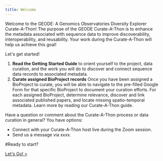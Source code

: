 ```yaml
---
title: Welcome
---
```


Welcome to the GEODE: A Genomics Observatories Diversity Explorer Curate-A-Thon! The purpose of the GEODE Curate-A-Thon is to enhance the metadata associated with sequence data to improve discoverability, interoperability, and reusability. Your work during the Curate-A-Thon will help us achieve this goal!

Let's get started!

1. **Read the Getting Started Guide** to orient yourself to the project, data curation, and the work you will do to discover and connect sequence data records to associated metadata.
2. **Curate assigned BioProject records** Once you have been assigned a BioProject to curate, you will be able to navigate to the pre-filled Google Form for that specific BioProject to document your curation efforts. For each assigned BioProject, determine relevance, discover and link associated published papers, and locate missing spatio-temporal metadata. Learn more by reading our Curate-A-Thon guide.

Have a question or comment about the Curate-A-Thon process or data curation in general? You have options:
- Connect with your Curate-A-Thon host live during the Zoom session.
- Send us a message via xxxx.

#Ready to start?
<div class="flex-contianer">
     <a class="button button-primary" href="/CURATED/modules/module-t"> Let's Go! ></a>
</div>
